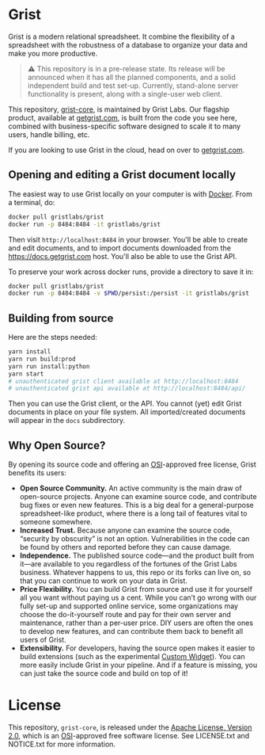 # Grist

Grist is a modern relational spreadsheet. It combine the flexibility of a spreadsheet with the
robustness of a database to organize your data and make you more productive.

> :warning: This repository is in a pre-release state. Its release will be announced when it has
all the planned components, and a solid independent build and test set-up. Currently, stand-alone
server functionality is present, along with a single-user web client.

This repository, [grist-core](https://github.com/gristlabs/grist-core), is maintained by Grist
Labs. Our flagship product, available at [getgrist.com](https://www.getgrist.com), is built from the code you see
here, combined with business-specific software designed to scale it to many users, handle billing,
etc.

If you are looking to use Grist in the cloud, head on over to [getgrist.com](https://www.getgrist.com).

## Opening and editing a Grist document locally

The easiest way to use Grist locally on your computer is with [Docker](https://www.docker.com/get-started).
From a terminal, do:

```sh
docker pull gristlabs/grist
docker run -p 8484:8484 -it gristlabs/grist
```

Then visit `http://localhost:8484` in your browser. You'll be able to create and edit documents,
and to import documents downloaded from the https://docs.getgrist.com host. You'll also be able
to use the Grist API.

To preserve your work across docker runs, provide a directory to save it in:

```sh
docker pull gristlabs/grist
docker run -p 8484:8484 -v $PWD/persist:/persist -it gristlabs/grist
```

## Building from source

Here are the steps needed:

```sh
yarn install
yarn run build:prod
yarn run install:python
yarn start
# unauthenticated grist client available at http://localhost:8484
# unauthenticated grist api available at http://localhost:8484/api/
```

Then you can use the Grist client, or the API. You cannot (yet) edit Grist documents
in place on your file system. All imported/created documents will appear in the `docs`
subdirectory.


## Why Open Source?

By opening its source code and offering an [OSI](https://opensource.org/)-approved free license,
Grist benefits its users:

- **Open Source Community.** An active community is the main draw of open-source projects. Anyone
  can examine source code, and contribute bug fixes or even new features. This is a big deal for a
  general-purpose spreadsheet-like product, where there is a long tail of features vital to
  someone somewhere.
- **Increased Trust.** Because anyone can examine the source code, “security by obscurity” is not
  an option. Vulnerabilities in the code can be found by others and reported before they can cause
  damage.
- **Independence.** The published source code—and the product built from it—are available to you
  regardless of the fortunes of the Grist Labs business. Whatever happens to us, this repo or its
  forks can live on, so that you can continue to work on your data in Grist.
- **Price Flexibility.** You can build Grist from source and use it for yourself all you want
  without paying us a cent. While you can’t go wrong with our fully set-up and supported online
  service, some organizations may choose the do-it-yourself route and pay for their own server and
  maintenance, rather than a per-user price. DIY users are often the ones to develop new features,
  and can contribute them back to benefit all users of Grist.
- **Extensibility.** For developers, having the source open makes it easier to build extensions (such as the
  experimental [Custom Widget](https://support.getgrist.com/widget-custom/)). You can more easily
  include Grist in your pipeline. And if a feature is missing, you can just take the source code and
  build on top of it!

# License

This repository, `grist-core`, is released under the [Apache License, Version
2.0](http://www.apache.org/licenses/LICENSE-2.0), which is an
[OSI](https://opensource.org/)-approved free software license. See LICENSE.txt and NOTICE.txt for
more information.

